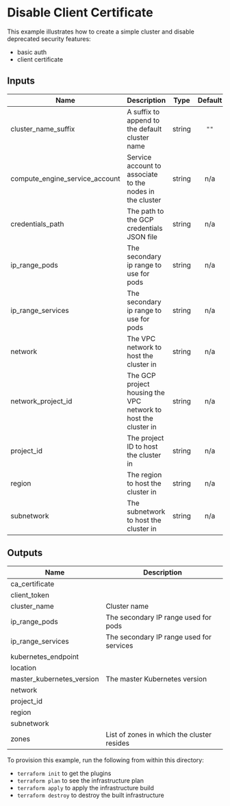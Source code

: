 # Disable Client Certificate

This example illustrates how to create a simple cluster and disable deprecated security features:

* basic auth
* client certificate

[^]: (autogen_docs_start)

## Inputs

| Name | Description | Type | Default | Required |
|------|-------------|:----:|:-----:|:-----:|
| cluster\_name\_suffix | A suffix to append to the default cluster name | string | `""` | no |
| compute\_engine\_service\_account | Service account to associate to the nodes in the cluster | string | n/a | yes |
| credentials\_path | The path to the GCP credentials JSON file | string | n/a | yes |
| ip\_range\_pods | The secondary ip range to use for pods | string | n/a | yes |
| ip\_range\_services | The secondary ip range to use for pods | string | n/a | yes |
| network | The VPC network to host the cluster in | string | n/a | yes |
| network\_project\_id | The GCP project housing the VPC network to host the cluster in | string | n/a | yes |
| project\_id | The project ID to host the cluster in | string | n/a | yes |
| region | The region to host the cluster in | string | n/a | yes |
| subnetwork | The subnetwork to host the cluster in | string | n/a | yes |

## Outputs

| Name | Description |
|------|-------------|
| ca\_certificate |  |
| client\_token |  |
| cluster\_name | Cluster name |
| ip\_range\_pods | The secondary IP range used for pods |
| ip\_range\_services | The secondary IP range used for services |
| kubernetes\_endpoint |  |
| location |  |
| master\_kubernetes\_version | The master Kubernetes version |
| network |  |
| project\_id |  |
| region |  |
| subnetwork |  |
| zones | List of zones in which the cluster resides |

[^]: (autogen_docs_end)

To provision this example, run the following from within this directory:
- `terraform init` to get the plugins
- `terraform plan` to see the infrastructure plan
- `terraform apply` to apply the infrastructure build
- `terraform destroy` to destroy the built infrastructure
